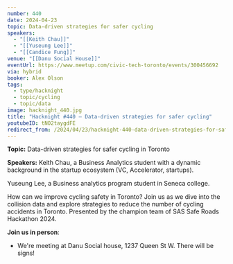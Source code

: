 ```yaml
---
number: 440
date: 2024-04-23
topic: Data-driven strategies for safer cycling
speakers:
  - "[[Keith Chau]]"
  - "[[Yuseung Lee]]"
  - "[[Candice Fung]]"
venue: "[[Danu Social House]]"
eventUrl: https://www.meetup.com/civic-tech-toronto/events/300456692
via: hybrid
booker: Alex Olson
tags:
  - type/hacknight
  - topic/cycling
  - topic/data
image: hacknight_440.jpg
title: "Hacknight #440 – Data-driven strategies for safer cycling"
youtubeID: tNO2taygdFE
redirect_from: /2024/04/23/hacknight-440-data-driven-strategies-for-safer-cycling-with-keith-chau-yuseung-lee-and-candice-fung/
---
```

**Topic:** Data-driven strategies for safer cycling in Toronto

**Speakers:** Keith Chau, a Business Analytics student with a dynamic background in the startup ecosystem (VC, Accelerator, startups).

Yuseung Lee, a Business analytics program student in Seneca college.

How can we improve cycling safety in Toronto? Join us as we dive into the collision data and explore strategies to reduce the number of cycling accidents in Toronto. Presented by the champion team of SAS Safe Roads Hackathon 2024.

**Join us in person**:

* We're meeting at Danu Social house, 1237 Queen St W. There will be signs!


